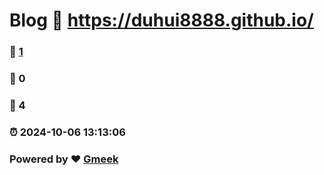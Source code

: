 # Blog :link: https://duhui8888.github.io/ 
### :page_facing_up: [1](https://duhui8888.github.io//tag.html) 
### :speech_balloon: 0 
### :hibiscus: 4 
### :alarm_clock: 2024-10-06 13:13:06 
### Powered by :heart: [Gmeek](https://github.com/Meekdai/Gmeek)
